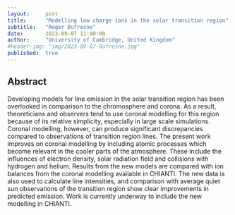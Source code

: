 ```yaml
---
layout:     post
title:      "Modelling low charge ions in the solar transition region"
subtitle:   "Roger Dufresne"
date:       2023-09-07 11:00:00
author:     "University of Cambridge, United Kingdom"
#header-img: "img/2023-09-07-Dufresne.jpg"
published:  true
---
```


## Abstract
Developing models for line emission in the solar transition region has been overlooked in comparison to the chromosphere and corona. As a result, theoreticians and observers tend to use coronal modelling for this region because of its relative simplicity, especially in large scale simulations. Coronal modelling, however, can produce significant discrepancies compared to observations of transition region lines. The present work improves on coronal modelling by including atomic processes which become relevant in the cooler parts of the atmosphere. These include the influences of electron density, solar radiation field and collisions with hydrogen and helium. Results from the new models are compared with ion balances from the coronal modelling available in CHIANTI. The new data is also used to calculate line intensities, and comparison with average quiet sun observations of the transition region show clear improvements in predicted emission. Work is currently underway to include the new modelling in CHIANTI.
